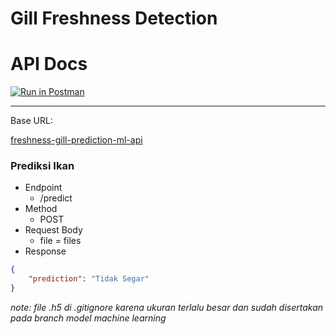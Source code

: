 # Gill Freshness Detection

 <h1>API Docs</h1>

[![Run in Postman](https://run.pstmn.io/button.svg)](https://app.getpostman.com/run-collection/15710919-02c12464-72c8-4a52-a955-656d1592b021?action=collection%2Ffork&collection-url=entityId%3D15710919-02c12464-72c8-4a52-a955-656d1592b021%26entityType%3Dcollection%26workspaceId%3D47d7d502-7365-4157-97be-2f07577bb417)

---

Base URL:

 <p >
  <a href="https://freshness-gill-prediction-api-mps7ogpvxa-et.a.run.app/">freshness-gill-prediction-ml-api</a>
</p>

### Prediksi Ikan
- Endpoint
  - /predict
- Method
  - POST
- Request Body
  - file = files
- Response

```json
{
    "prediction": "Tidak Segar"
}
```
_note: file .h5 di .gitignore karena ukuran terlalu besar dan sudah disertakan pada branch model machine learning_
